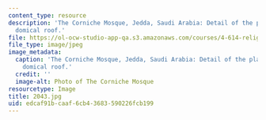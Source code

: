 ```yaml
---
content_type: resource
description: 'The Corniche Mosque, Jedda, Saudi Arabia: Detail of the plastic, sculpture-like
  domical roof.'
file: https://ol-ocw-studio-app-qa.s3.amazonaws.com/courses/4-614-religious-architecture-and-islamic-cultures-fall-2002/edcaf91bcaaf6cb43683590226fcb199_2043.jpg
file_type: image/jpeg
image_metadata:
  caption: 'The Corniche Mosque, Jedda, Saudi Arabia: Detail of the plastic, sculpture-like
    domical roof.'
  credit: ''
  image-alt: Photo of The Corniche Mosque
resourcetype: Image
title: 2043.jpg
uid: edcaf91b-caaf-6cb4-3683-590226fcb199
---
```

